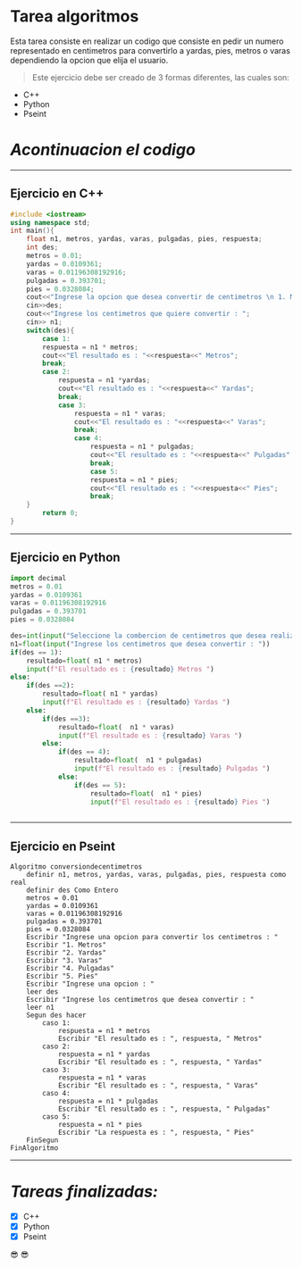 # **Tarea algoritmos** 
Esta tarea consiste en realizar un codigo que consiste en pedir un numero representado en centimetros para convertirlo a yardas, pies, metros o varas dependiendo la opcion que elija el usuario.

>Este ejercicio debe ser creado de 3 formas diferentes, las cuales son: 
* C++
* Python
* Pseint

# *Acontinuacion el codigo*
---
## **Ejercicio en C++**
```c++
#include <iostream>
using namespace std;
int main(){
	float n1, metros, yardas, varas, pulgadas, pies, respuesta;
	int des;
	metros = 0.01;
	yardas = 0.0109361;
	varas = 0.01196308192916;
	pulgadas = 0.393701;
	pies = 0.0328084;
	cout<<"Ingrese la opcion que desea convertir de centimetros \n 1. Metros\n 2.Yardas\n 3. Varas\n 4. Pulgadas\n 5. pies\n Eliga una opcion : ";
	cin>>des;
	cout<<"Ingrese los centimetros que quiere convertir : ";
	cin>> n1;
	switch(des){
		case 1: 
		respuesta = n1 * metros;
		cout<<"El resultado es : "<<respuesta<<" Metros";
		break;
		case 2:
			respuesta = n1 *yardas;
			cout<<"El resultado es : "<<respuesta<<" Yardas";
			break;
			case 3:
				respuesta = n1 * varas;
				cout<<"El resultado es : "<<respuesta<<" Varas";
				break;
				case 4:
					respuesta = n1 * pulgadas;
					cout<<"El resultado es : "<<respuesta<<" Pulgadas";
					break;
					case 5: 
					respuesta = n1 * pies;
					cout<<"El resultado es : "<<respuesta<<" Pies";
					break;
	}	
		return 0;
}
```
---
## **Ejercicio en Python**
```python
import decimal
metros = 0.01
yardas = 0.0109361
varas = 0.01196308192916
pulgadas = 0.393701
pies = 0.0328084

des=int(input("Seleccione la combercion de centimetros que desea realizar\n 1.Metros\n 2.Yardas\n 3. Varas\n 4. Pulgadas\n 5. Pies\n Elija una opcion : "))
n1=float(input("Ingrese los centimetros que desea convertir : "))
if(des == 1):
    resultado=float( n1 * metros)
    input(f"El resultado es : {resultado} Metros ")
else:
    if(des ==2):
        resultado=float( n1 * yardas)
        input(f"El resultado es : {resultado} Yardas ")
    else:
        if(des ==3):
            resultado=float(  n1 * varas)
            input(f"El resultado es : {resultado} Varas ")
        else:
            if(des == 4):
                resultado=float(  n1 * pulgadas)
                input(f"El resultado es : {resultado} Pulgadas ")
            else:
                if(des == 5):
                    resultado=float(  n1 * pies)
                    input(f"El resultado es : {resultado} Pies ")
                
```
---
## **Ejercicio en Pseint**
```
Algoritmo conversiondecentimetros
	definir n1, metros, yardas, varas, pulgadas, pies, respuesta como real
	definir des Como Entero
	metros = 0.01
	yardas = 0.0109361
	varas = 0.01196308192916
	pulgadas = 0.393701
	pies = 0.0328084
	Escribir "Ingrese una opcion para convertir los centimetros : "
	Escribir "1. Metros"
	Escribir "2. Yardas"
	Escribir "3. Varas"
	Escribir "4. Pulgadas"
	Escribir "5. Pies"
	Escribir "Ingrese una opcion : "
	leer des
	Escribir "Ingrese los centimetros que desea convertir : "
	leer n1
	Segun des hacer
		caso 1:
			respuesta = n1 * metros
			Escribir "El resultado es : ", respuesta, " Metros"
		caso 2:
			respuesta = n1 * yardas
			Escribir "El resultado es : ", respuesta, " Yardas"
		caso 3:
			respuesta = n1 * varas
			Escribir "El resultado es : ", respuesta, " Varas"
		caso 4:
			respuesta = n1 * pulgadas
			Escribir "El resultado es : ", respuesta, " Pulgadas"
		caso 5:
			respuesta = n1 * pies
			Escribir "La respuesta es : ", respuesta, " Pies"
	FinSegun
FinAlgoritmo
```
---
# *Tareas finalizadas:*
* [X] C++
* [X] Python
* [X] Pseint

:sunglasses:
:sunglasses:
